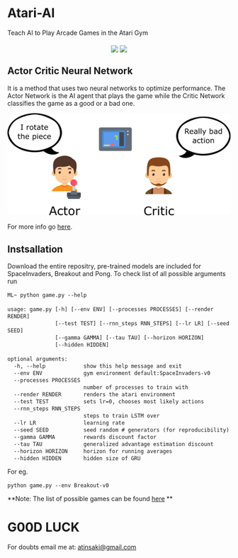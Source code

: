 # Atari-AI
Teach AI to Play Arcade Games in the Atari Gym

<p align="center">
<img src="https://github.com/crypto-code/Atari-AI/blob/master/assets/spacegif.gif" height="500" align="middle" /> 
<img src="https://github.com/crypto-code/Atari-AI/blob/master/assets/ponggif.gif" height="500" align="middle" /> </p>


## Actor Critic Neural Network
It is a method that uses two neural networks to optimize performance. The Actor Network is the AI agent that plays the game while the Critic Network classifies the game as a good or a bad one. 

![](assets/model.png)

For more info go [here](https://www.freecodecamp.org/news/an-intro-to-advantage-actor-critic-methods-lets-play-sonic-the-hedgehog-86d6240171d/).

## Instsallation
Download the entire repositry, pre-trained models are included for SpaceInvaders, Breakout and Pong.
To check list of all possible arguments run

```
ML~ python game.py --help

usage: game.py [-h] [--env ENV] [--processes PROCESSES] [--render RENDER]
               [--test TEST] [--rnn_steps RNN_STEPS] [--lr LR] [--seed SEED]
               [--gamma GAMMA] [--tau TAU] [--horizon HORIZON]
               [--hidden HIDDEN]

optional arguments:
  -h, --help            show this help message and exit
  --env ENV             gym environment default:SpaceInvaders-v0
  --processes PROCESSES
                        number of processes to train with
  --render RENDER       renders the atari environment
  --test TEST           sets lr=0, chooses most likely actions
  --rnn_steps RNN_STEPS
                        steps to train LSTM over
  --lr LR               learning rate
  --seed SEED           seed random # generators (for reproducibility)
  --gamma GAMMA         rewards discount factor
  --tau TAU             generalized advantage estimation discount
  --horizon HORIZON     horizon for running averages
  --hidden HIDDEN       hidden size of GRU

```

For eg.
```
python game.py --env Breakout-v0
```

**Note: The list of possible games can be found [here](https://gym.openai.com/envs/#atari) **


# G00D LUCK

For doubts email me at:
atinsaki@gmail.com
